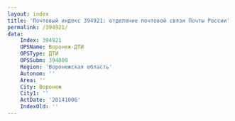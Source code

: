 ```yaml
---
layout: index
title: 'Почтовый индекс 394921: отделение почтовой связи Почты России'
permalink: /394921/
data:
    Index: 394921
    OPSName: Воронеж-ДТИ
    OPSType: ДТИ
    OPSSubm: 394009
    Region: 'Воронежская область'
    Autonom: ''
    Area: ''
    City: Воронеж
    City1: ''
    ActDate: '20141006'
    IndexOld: ''
---
```

